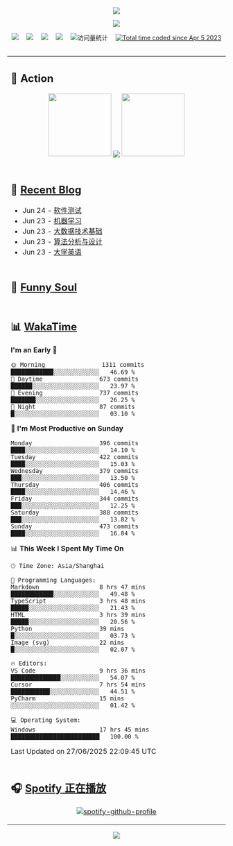 <div align="center">

<img src="https://capsule-render.vercel.app/api?type=waving&color=timeGradient&height=300&&section=header&text=HI%20THERE!&fontSize=90&fontAlign=50&fontAlignY=30&desc=I%E2%80%99m%20@LI%20SIR%20%F0%9F%91%8B&descAlign=50&descSize=30&descAlignY=60&animation=twinkling" />

<div align="center">

  <!-- knock code pictures 敲代码的图片 -->
  <img order-radius="100px" src="https://img.lisir.me/image/my/001.gif"><br>

  <!-- profile logo 个人资料徽标 -->
  <div align="center">
    <a href="https://lisir.me/" title="点击跳转"><img src="https://img.shields.io/badge/Blog-%E4%B8%AA%E4%BA%BA%E5%8D%9A%E5%AE%A2-red"></a>&emsp;
    <a href="https://photo.lisir.me/" title="点击跳转"><img src="https://img.shields.io/badge/Photo-%E6%97%B6%E5%85%89%E7%9B%B8%E5%86%8C-blue"></a>&emsp;
    <a href="https://cloud.lisir.me/" title="点击跳转"><img src="https://img.shields.io/badge/Cloud%20Disk-%E6%88%91%E7%9A%84%E4%BA%91%E7%9B%98-green"></a>&emsp;
    <a href="https://nz.lisir.me/" title="点击跳转"><img src="https://img.shields.io/badge/%E5%93%AA%E5%90%92-%E7%9B%91%E6%8E%A7%E9%9D%A2%E6%9D%BF-blueviolet"></a>&emsp;
    <!-- visitor -->
    <img src="https://komarev.com/ghpvc/?username=wkwbk&label=Views&color=orange&style=flat" alt="访问量统计" />&emsp;
    <a href="https://wakatime.com/@2237354f-824a-4472-ae76-c1eca96c8908"><img src="https://wakatime.com/badge/user/2237354f-824a-4472-ae76-c1eca96c8908.svg" alt="Total time coded since Apr 5 2023" /></a>
  </div>

</div>

<br>

<div align="center">

<table>

<tr><td>

## 🚀 Action

<!-- github-readme-streak-stats 连续提交代码天数记录 -->
<div align="center">
  <img width="145" src="https://img.lisir.me/image/my/002.png">
  <img align="center" src="https://github-readme-stats.vercel.app/api?username=wkwbk&show_icons=true&theme=transparent">
  <img width="145" src="https://img.lisir.me/image/my/001.png">
</div>

<br>

</td></tr>

<tr><td>

<!-- 近期博客 -->
## 📃 [Recent Blog](https://lisir.me/)

<!-- feed start -->
- Jun 24 - [软件测试](https://lisir.me/Exam/XASYU/Second/2025-06-27/01.软件测试)
- Jun 23 - [机器学习](https://lisir.me/Exam/XASYU/Second/2025-06-25/00.机器学习)
- Jun 23 - [大数据技术基础](https://lisir.me/Exam/XASYU/Second/2025-06-27/00.大数据技术基础)
- Jun 23 - [算法分析与设计](https://lisir.me/Exam/XASYU/Second/2025-07-01/00.算法分析与设计)
- Jun 23 - [大学英语](https://lisir.me/Exam/XASYU/Second/2025-07-01/01.大学英语)
<!-- feed end -->

</td></tr>

<tr><td>

<!-- 豆瓣 -->
## 🤾 [Funny Soul](https://movie.douban.com/people/li778057151)

<!-- START_SECTION:douban -->

<!-- END_SECTION:douban -->

</td></tr>

<tr><td>

<!-- wakatime 统计 -->
## 📊 [WakaTime](https://wakatime.com/@wkwbk)

<!--START_SECTION:waka-->
**I'm an Early 🐤** 

```text
🌞 Morning                1311 commits        ████████████░░░░░░░░░░░░░   46.69 % 
🌆 Daytime                673 commits         ██████░░░░░░░░░░░░░░░░░░░   23.97 % 
🌃 Evening                737 commits         ███████░░░░░░░░░░░░░░░░░░   26.25 % 
🌙 Night                  87 commits          █░░░░░░░░░░░░░░░░░░░░░░░░   03.10 % 
```
📅 **I'm Most Productive on Sunday** 

```text
Monday                   396 commits         ████░░░░░░░░░░░░░░░░░░░░░   14.10 % 
Tuesday                  422 commits         ████░░░░░░░░░░░░░░░░░░░░░   15.03 % 
Wednesday                379 commits         ███░░░░░░░░░░░░░░░░░░░░░░   13.50 % 
Thursday                 406 commits         ████░░░░░░░░░░░░░░░░░░░░░   14.46 % 
Friday                   344 commits         ███░░░░░░░░░░░░░░░░░░░░░░   12.25 % 
Saturday                 388 commits         ███░░░░░░░░░░░░░░░░░░░░░░   13.82 % 
Sunday                   473 commits         ████░░░░░░░░░░░░░░░░░░░░░   16.84 % 
```


📊 **This Week I Spent My Time On** 

```text
🕑︎ Time Zone: Asia/Shanghai

💬 Programming Languages: 
Markdown                 8 hrs 47 mins       ████████████░░░░░░░░░░░░░   49.48 % 
TypeScript               3 hrs 48 mins       █████░░░░░░░░░░░░░░░░░░░░   21.43 % 
HTML                     3 hrs 39 mins       █████░░░░░░░░░░░░░░░░░░░░   20.56 % 
Python                   39 mins             █░░░░░░░░░░░░░░░░░░░░░░░░   03.73 % 
Image (svg)              22 mins             █░░░░░░░░░░░░░░░░░░░░░░░░   02.07 % 

🔥 Editors: 
VS Code                  9 hrs 36 mins       ██████████████░░░░░░░░░░░   54.07 % 
Cursor                   7 hrs 54 mins       ███████████░░░░░░░░░░░░░░   44.51 % 
PyCharm                  15 mins             ░░░░░░░░░░░░░░░░░░░░░░░░░   01.42 % 

💻 Operating System: 
Windows                  17 hrs 45 mins      █████████████████████████   100.00 % 
```


 Last Updated on 27/06/2025 22:09:45 UTC
<!--END_SECTION:waka-->

</td></tr>

<tr><td>

## 🎧 [Spotify 正在播放](https://open.spotify.com/user/31s4ftvnfnus65uynvxmxu7rkfom)

<div align="center">

  [![spotify-github-profile](https://spotify-github-profile.kittinanx.com/api/view?uid=31s4ftvnfnus65uynvxmxu7rkfom&cover_image=true&theme=default&show_offline=true&background_color=121212&interchange=true&bar_color_cover=true)](https://spotify-github-profile.kittinanx.com/api/view?uid=31s4ftvnfnus65uynvxmxu7rkfom&redirect=true)

</div>

</td></tr>

</table>

</div>

<img src="https://capsule-render.vercel.app/api?type=waving&color=timeGradient&height=300&&section=footer&text=THE%20END!&fontSize=90&fontAlign=50&fontAlignY=70&desc=Hope%20your%20program%20is%20bug-free!&descAlign=50&descSize=30&descAlignY=40&animation=twinkling" />

</div>
